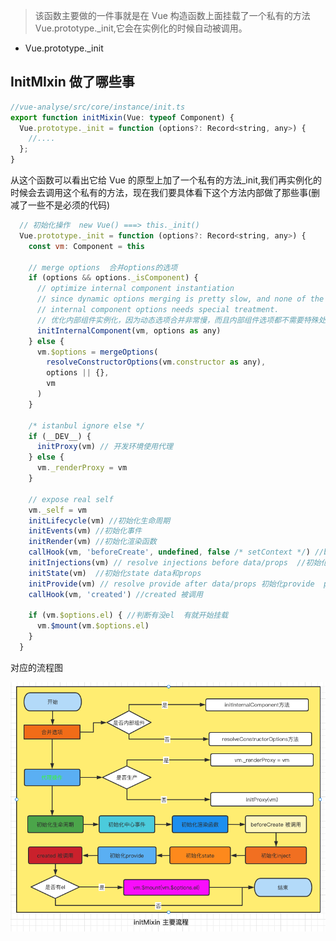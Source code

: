 > 该函数主要做的一件事就是在 Vue 构造函数上面挂载了一个私有的方法 Vue.prototype.\_init,它会在实例化的时候自动被调用。

- Vue.prototype.\_init

## InitMIxin 做了哪些事

```javascript
//vue-analyse/src/core/instance/init.ts
export function initMixin(Vue: typeof Component) {
  Vue.prototype._init = function (options?: Record<string, any>) {
    //....
  };
}
```

从这个函数可以看出它给 Vue 的原型上加了一个私有的方法\_init,我们再实例化的时候会去调用这个私有的方法，现在我们要具体看下这个方法内部做了那些事(删减了一些不是必须的代码)

```javascript
  // 初始化操作  new Vue() ===> this._init()
  Vue.prototype._init = function (options?: Record<string, any>) {
    const vm: Component = this

    // merge options  合并options的选项
    if (options && options._isComponent) {
      // optimize internal component instantiation
      // since dynamic options merging is pretty slow, and none of the
      // internal component options needs special treatment.
      // 优化内部组件实例化，因为动态选项合并非常慢，而且内部组件选项都不需要特殊处理。
      initInternalComponent(vm, options as any)
    } else {
      vm.$options = mergeOptions(
        resolveConstructorOptions(vm.constructor as any),
        options || {},
        vm
      )
    }

    /* istanbul ignore else */
    if (__DEV__) {
      initProxy(vm) // 开发环境使用代理
    } else {
      vm._renderProxy = vm
    }

    // expose real self
    vm._self = vm
    initLifecycle(vm) //初始化生命周期
    initEvents(vm) //初始化事件
    initRender(vm) //初始化渲染函数
    callHook(vm, 'beforeCreate', undefined, false /* setContext */) //beforeCreate 被调用
    initInjections(vm) // resolve injections before data/props  //初始化inject inject的属性要在data/props之前
    initState(vm)  //初始化state data和props
    initProvide(vm) // resolve provide after data/props 初始化provide  provide属性要在data/props之后
    callHook(vm, 'created') //created 被调用

    if (vm.$options.el) { //判断有没el  有就开始挂载
      vm.$mount(vm.$options.el)
    }
  }
```

对应的流程图

![image-20220827150335631](https://raw.githubusercontent.com/aymfx/pic/mian/img/image-20220827150335631.png)
